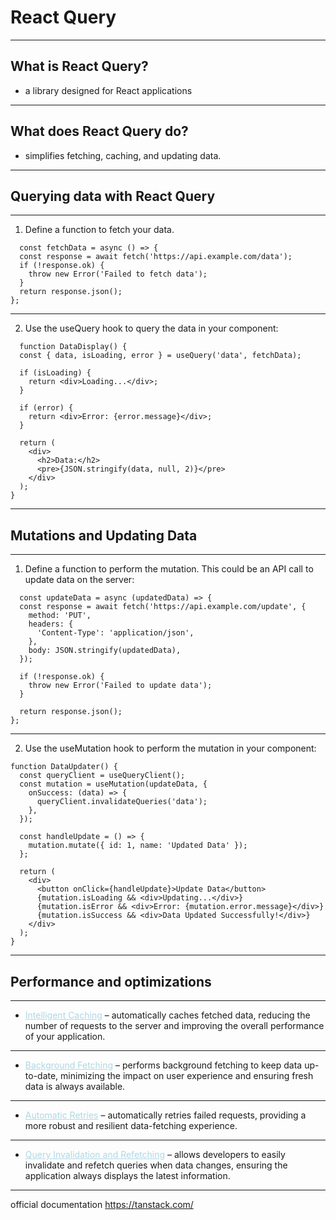 # React Query

---

## What is React Query?

- a library designed for React applications

---

## What does React Query do?

- simplifies fetching, caching, and updating data.

---

## Querying data with React Query

----

1) Define a function to fetch your data.
```
  const fetchData = async () => {
  const response = await fetch('https://api.example.com/data');
  if (!response.ok) {
    throw new Error('Failed to fetch data');
  }
  return response.json();
};
```

----


2) Use the useQuery hook to query the data in your component:

```
  function DataDisplay() {
  const { data, isLoading, error } = useQuery('data', fetchData);

  if (isLoading) {
    return <div>Loading...</div>;
  }

  if (error) {
    return <div>Error: {error.message}</div>;
  }

  return (
    <div>
      <h2>Data:</h2>
      <pre>{JSON.stringify(data, null, 2)}</pre>
    </div>
  );
}
```

---

## Mutations and Updating Data

----

1) Define a function to perform the mutation. This could be an API call to update data on the server:

```
  const updateData = async (updatedData) => {
  const response = await fetch('https://api.example.com/update', {
    method: 'PUT',
    headers: {
      'Content-Type': 'application/json',
    },
    body: JSON.stringify(updatedData),
  });

  if (!response.ok) {
    throw new Error('Failed to update data');
  }

  return response.json();
};
```

----

2) Use the useMutation hook to perform the mutation in your component:

```
function DataUpdater() {
  const queryClient = useQueryClient();
  const mutation = useMutation(updateData, {
    onSuccess: (data) => {
      queryClient.invalidateQueries('data');
    },
  });

  const handleUpdate = () => {
    mutation.mutate({ id: 1, name: 'Updated Data' });
  };

  return (
    <div>
      <button onClick={handleUpdate}>Update Data</button>
      {mutation.isLoading && <div>Updating...</div>}
      {mutation.isError && <div>Error: {mutation.error.message}</div>}
      {mutation.isSuccess && <div>Data Updated Successfully!</div>}
    </div>
  );
}
```

---

## Performance and optimizations

----

 - <span style="color: lightblue"><u>Intelligent Caching</u></span> – automatically caches fetched data, reducing the number of requests to the server and improving the overall performance of your application.

----

 - <span style="color: lightblue"><u>Background Fetching</u></span> – performs background fetching to keep data up-to-date, minimizing the impact on user experience and ensuring fresh data is always available.

----

 - <span style="color: lightblue"><u>Automatic Retries</u></span> – automatically retries failed requests, providing a more robust and resilient data-fetching experience.

----

 - <span style="color: lightblue"><u>Query Invalidation and Refetching</u></span> – allows developers to easily invalidate and refetch queries when data changes, ensuring the application always displays the latest information.

---

 official documentation https://tanstack.com/




